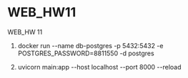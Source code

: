 # WEB_HW11
WEB_HW 11

1. docker run --name db-postgres -p 5432:5432 -e POSTGRES_PASSWORD=8811550 -d postgres

2. uvicorn main:app --host localhost --port 8000 --reload

